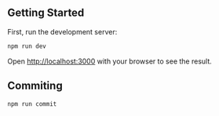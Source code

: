 ## Getting Started

First, run the development server:

```bash
npm run dev
```

Open [http://localhost:3000](http://localhost:3000) with your browser to see the result.

## Commiting

```bash
npm run commit
```

